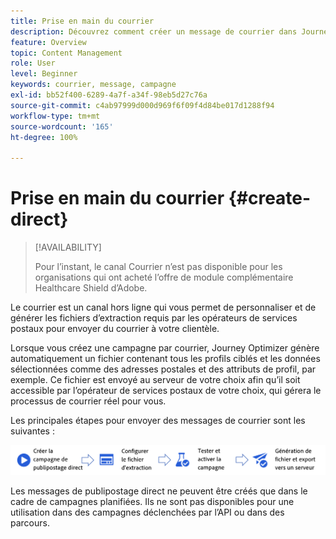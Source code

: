 ```yaml
---
title: Prise en main du courrier
description: Découvrez comment créer un message de courrier dans Journey Optimizer.
feature: Overview
topic: Content Management
role: User
level: Beginner
keywords: courrier, message, campagne
exl-id: bb52f400-6289-4a7f-a34f-98eb5d27c76a
source-git-commit: c4ab97999d000d969f6f09f4d84be017d1288f94
workflow-type: tm+mt
source-wordcount: '165'
ht-degree: 100%

---
```


# Prise en main du courrier {#create-direct}

>[!AVAILABILITY]
>
>Pour l’instant, le canal Courrier n’est pas disponible pour les organisations qui ont acheté l’offre de module complémentaire Healthcare Shield d’Adobe.
>

Le courrier est un canal hors ligne qui vous permet de personnaliser et de générer les fichiers d’extraction requis par les opérateurs de services postaux pour envoyer du courrier à votre clientèle.

Lorsque vous créez une campagne par courrier, Journey Optimizer génère automatiquement un fichier contenant tous les profils ciblés et les données sélectionnées comme des adresses postales et des attributs de profil, par exemple. Ce fichier est envoyé au serveur de votre choix afin qu’il soit accessible par l’opérateur de services postaux de votre choix, qui gérera le processus de courrier réel pour vous.

Les principales étapes pour envoyer des messages de courrier sont les suivantes :

![](assets/dm-creation-process.png)

Les messages de publipostage direct ne peuvent être créés que dans le cadre de campagnes planifiées. Ils ne sont pas disponibles pour une utilisation dans des campagnes déclenchées par l’API ou dans des parcours.
